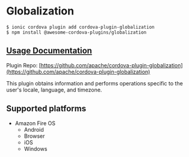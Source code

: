 # Globalization

```
$ ionic cordova plugin add cordova-plugin-globalization
$ npm install @awesome-cordova-plugins/globalization
```

## [Usage Documentation](https://danielsogl.gitbook.io/awesome-cordova-plugins/plugins/globalization/)

Plugin Repo: [https://github.com/apache/cordova-plugin-globalization](https://github.com/apache/cordova-plugin-globalization)

This plugin obtains information and performs operations specific to the user's locale, language, and timezone.

## Supported platforms

- Amazon Fire OS
  - Android
  - Browser
  - iOS
  - Windows
  


